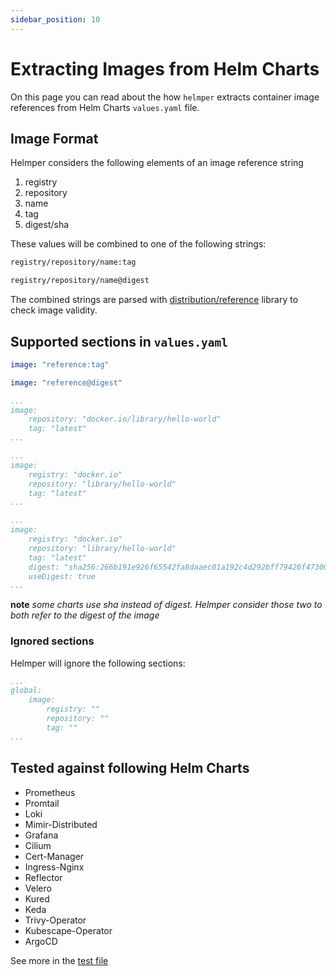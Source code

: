 ```yaml
---
sidebar_position: 10
---
```


# Extracting Images from Helm Charts

On this page you can read about the how `helmper` extracts container image references from Helm Charts `values.yaml` file.  

## Image Format

Helmper considers the following elements of an image reference string

1. registry
2. repository
3. name
4. tag
5. digest/sha

These values will be combined to one of the following strings:

```txt
registry/repository/name:tag
```

```txt
registry/repository/name@digest
```

The combined strings are parsed with [distribution/reference](https://github.com/distribution/reference) library to check image validity.

## Supported sections in `values.yaml`

```yaml
image: "reference:tag"
```

```yaml
image: "reference@digest"
```

```yaml
...
image:
    repository: "docker.io/library/hello-world"
    tag: "latest"
...
```

```yaml
...
image:
    registry: "docker.io"
    repository: "library/hello-world"
    tag: "latest"
...
```

```yaml
...
image:
    registry: "docker.io"
    repository: "library/hello-world"
    tag: "latest"
    digest: "sha256:266b191e926f65542fa8daaec01a192c4d292bff79426f47300a046e1bc576fd"
    useDigest: true
...
```

**note** *some charts use sha instead of digest. Helmper consider those two to both refer to the digest of the image*

### Ignored sections 

Helmper will ignore the following sections: 

```yaml
...
global:
    image:
        registry: ""
        repository: ""
        tag: ""
...
```

## Tested against following Helm Charts

- Prometheus
- Promtail
- Loki
- Mimir-Distributed
- Grafana
- Cilium
- Cert-Manager
- Ingress-Nginx
- Reflector
- Velero
- Kured
- Keda
- Trivy-Operator
- Kubescape-Operator
- ArgoCD

See more in the [test file](https://github.com/ChristofferNissen/helmper/blob/main/internal/program_test.go)
